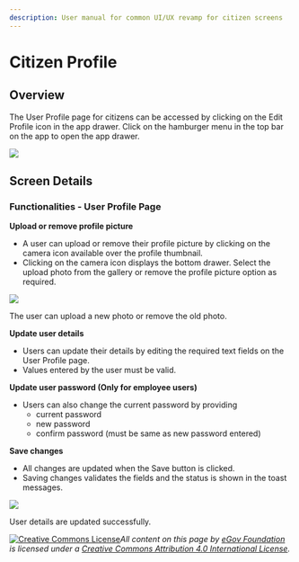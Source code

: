 ```yaml
---
description: User manual for common UI/UX revamp for citizen screens
---
```


# Citizen Profile

## Overview

The User Profile page for citizens can be accessed by clicking on the Edit Profile icon in the app drawer. Click on the hamburger menu in the top bar on the app to open the app drawer.

![](<../../../../.gitbook/assets/image (151).png>)



## Screen Details <a href="#functionalities-provided-by-user-profile-page" id="functionalities-provided-by-user-profile-page"></a>

### Functionalities - User Profile Page <a href="#functionalities-provided-by-user-profile-page" id="functionalities-provided-by-user-profile-page"></a>

**Upload or remove profile picture**

* A user can upload or remove their profile picture by clicking on the camera icon available over the profile thumbnail.
* Clicking on the camera icon displays the bottom drawer. Select the upload photo from the gallery or remove the profile picture option as required.

![](<../../../../.gitbook/assets/image (411).png>)

The user can upload a new photo or remove the old photo.

**Update user details**

* Users can update their details by editing the required text fields on the User Profile page.
* Values entered by the user must be valid.

**Update user password (Only for employee users)**

* Users can also change the current password by providing
  * current password
  * new password
  * confirm password (must be same as new password entered)

**Save changes**

* All changes are updated when the Save button is clicked.&#x20;
* Saving changes validates the fields and the status is shown in the toast messages.

![](<../../../../.gitbook/assets/image (349).png>)

User details are updated successfully.



[![Creative Commons License](https://i.creativecommons.org/l/by/4.0/80x15.png)](http://creativecommons.org/licenses/by/4.0/)_All content on this page by_ [_eGov Foundation_](https://egov.org.in/) _is licensed under a_ [_Creative Commons Attribution 4.0 International License_](http://creativecommons.org/licenses/by/4.0/)_._
